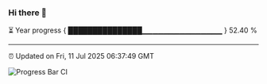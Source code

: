 ### Hi there 👋

⏳ Year progress { ███████████████▁▁▁▁▁▁▁▁▁▁▁▁▁▁▁ } 52.40 %

---

⏰ Updated on Fri, 11 Jul 2025 06:37:49 GMT

![Progress Bar CI](https://github.com/ZhaoGui/ZhaoGui/workflows/Progress%20Bar%20CI/badge.svg)
